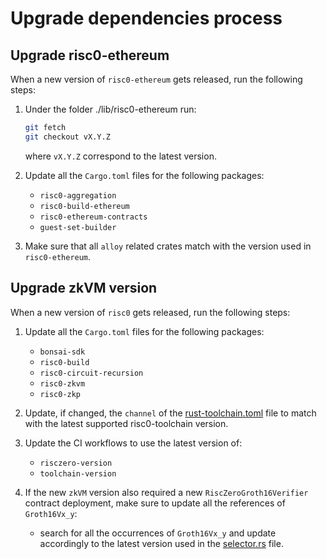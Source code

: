 # Upgrade dependencies process

## Upgrade risc0-ethereum

When a new version of `risc0-ethereum` gets released, run the following steps:

1. Under the folder ./lib/risc0-ethereum run:

   ```bash
   git fetch
   git checkout vX.Y.Z
   ```

   where `vX.Y.Z` correspond to the latest version.

2. Update all the `Cargo.toml` files for the following packages:
   - `risc0-aggregation`
   - `risc0-build-ethereum`
   - `risc0-ethereum-contracts`
   - `guest-set-builder`

3. Make sure that all `alloy` related crates match with the version used in `risc0-ethereum`.

## Upgrade zkVM version

When a new version of `risc0` gets released, run the following steps:

1. Update all the `Cargo.toml` files for the following packages:
   - `bonsai-sdk`
   - `risc0-build`
   - `risc0-circuit-recursion`
   - `risc0-zkvm`
   - `risc0-zkp`

2. Update, if changed, the `channel` of the [rust-toolchain.toml](./rust-toolchain.toml) file to match with the latest supported risc0-toolchain version.

3. Update the CI workflows to use the latest version of:
   - `risczero-version`
   - `toolchain-version`

4. If the new `zkVM` version also required a new `RiscZeroGroth16Verifier` contract deployment, make sure to update all the references of `Groth16Vx_y`:
   - search for all the occurrences of `Groth16Vx_y` and update accordingly to the latest version used in the [selector.rs](./lib/risc0-ethereum/contracts/src/selector.rs) file.
